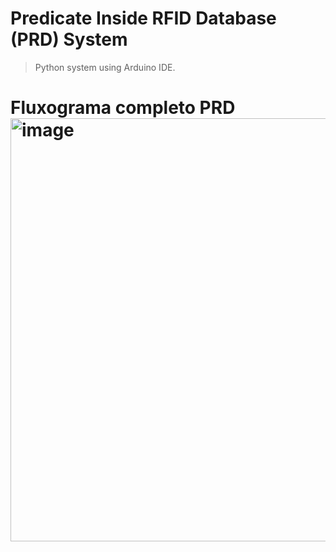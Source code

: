 <h1>Predicate Inside RFID Database (PRD) System</h1>

> Python system using Arduino IDE.

>
<h1> Fluxograma completo PRD



<img width="663" height="677" alt="image" src="https://github.com/user-attachments/assets/7ebb73dd-765c-441d-a731-22fe96abe16c" />
